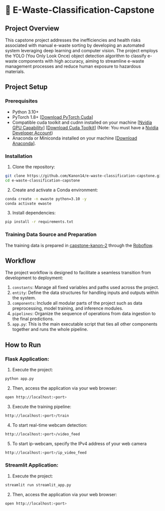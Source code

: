 # 🤖 E-Waste-Classification-Capstone

## Project Overview
This capstone project addresses the inefficiencies and health risks associated with manual e-waste sorting by developing an automated system leveraging deep learning and computer vision. The project employs the YOLO (You Only Look Once) object detection algorithm to classify e-waste components with high accuracy, aiming to streamline e-waste management processes and reduce human exposure to hazardous materials.

## Project Setup
### Prerequisites
- Python 3.10+
- PyTorch 1.8+ [[Download PyTorch Cuda](https://pytorch.org/)]
- Compatible cuda toolkit and cudnn installed on your machine [[Nvidia GPU Capability](https://developer.nvidia.com/cuda-gpus)] [[Download Cuda Toolkit](https://developer.nvidia.com/cuda-toolkit)] (Note: You must have a [Nvidia Developer Account](https://developer.nvidia.com/login))
- Anaconda or Miniconda installed on your machine [[Download Anaconda](https://www.anaconda.com/download)].

### Installation
1. Clone the repository:
```bash
git clone https://github.com/Kanon14/e-waste-classification-capstone.git
cd e-waste-classification-capstone
```

2. Create and activate a Conda environment:
```bash
conda create -n ewaste python=3.10 -y
conda activate ewaste
```

3. Install dependencies:
```bash
pip install -r requirements.txt
```

### Training Data Source and Preparation
The training data is prepared in [capstone-kanon-2](https://universe.roboflow.com/computer-vision-learning-touhj/capstone-kanon-2) through the [Roboflow](https://roboflow.com/).

## Workflow
The project workflow is designed to facilitate a seamless transition from development to deployment:
1. `constants`: Manage all fixed variables and paths used across the project.
2. `entity`: Define the data structures for handling inputs and outputs within the system.
3. `components`: Include all modular parts of the project such as data preprocessing, model training, and inference modules.
4. `pipelines`: Organize the sequence of operations from data ingestion to the final predictions.
5. `app.py`: This is the main executable script that ties all other components together and runs the whole pipeline.

## How to Run
### Flask Application:
1. Execute the project:
```bash
python app.py
```
2. Then, access the application via your web browser:
```bash
open http://localhost:<port>
```
3. Execute the training pipeline:
```bash
http://localhost:<port>/train
```
4. To start real-time webcam detection:
```bash
http://localhost:<port>/video_feed
```
5. To start ip-webcam, specify the IPv4 address of your web camera
```bash
http://localhost:<port>/ip_video_feed
```
### Streamlit Application:
1. Execute the project: 
```bash
streamlit run streamlit_app.py
```
2. Then, access the application via your web browser:
```bash
open http://localhost:<port>
```